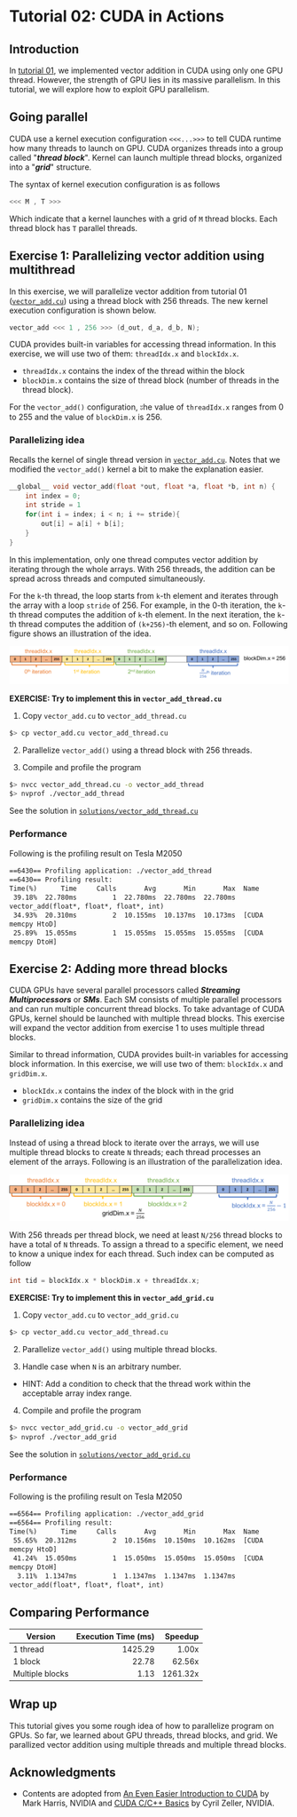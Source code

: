 # Tutorial 02: CUDA in Actions

## Introduction 

In [tutorial 01](../tutorial01/), we implemented vector addition in CUDA using only one GPU thread. However, the strength of GPU lies in its massive parallelism. In this tutorial, we will explore how to exploit GPU parallelism. 

## Going parallel

CUDA use a kernel execution configuration `<<<...>>>` to tell CUDA runtime how many threads to launch on GPU. CUDA organizes threads into a group called "**_thread block_**". Kernel can launch multiple thread blocks, organized into a "**_grid_**" structure. 

The syntax of kernel execution configuration is as follows 

```C
<<< M , T >>>
```

Which indicate that a kernel launches with a grid of `M` thread blocks. Each thread block has `T` parallel threads. 

## Exercise 1: Parallelizing vector addition using multithread

In this exercise, we will parallelize vector addition from tutorial 01 ([`vector_add.cu`](./vector_add.cu)) using a thread block with 256 threads. The new kernel execution configuration is shown below. 

```C
vector_add <<< 1 , 256 >>> (d_out, d_a, d_b, N);
```

CUDA provides built-in variables for accessing thread information. In this exercise, we will use two of them: `threadIdx.x` and `blockIdx.x`. 

* `threadIdx.x` contains the index of the thread within the block 
* `blockDim.x` contains the size of thread block (number of threads in the thread block). 

For the `vector_add()` configuration, ะhe value of `threadIdx.x` ranges from 0 to 255 and the value of `blockDim.x` is 256.

### Parallelizing idea

Recalls the kernel of single thread version in [`vector_add.cu`](./vector_add.cu). Notes that we modified the `vector_add()` kernel a bit to make the explanation easier. 

```C
__global__ void vector_add(float *out, float *a, float *b, int n) {
    int index = 0;
    int stride = 1
    for(int i = index; i < n; i += stride){
        out[i] = a[i] + b[i];
    }
}
```

In this implementation, only one thread computes vector addition by iterating through the whole arrays. With 256 threads, the addition can be spread across threads and computed simultaneously. 

For the `k`-th thread, the loop starts from `k`-th element and iterates through the array with a loop `stride` of 256. For example, in the 0-th iteration, the `k`-th thread computes the addition of `k`-th element. In the next iteration, the `k`-th thread computes the addition of `(k+256)`-th element, and so on. Following figure shows an illustration of the idea. 

![parallel thread](./01_parallel_thread.png "parallel thread")

**EXERCISE: Try to implement this in `vector_add_thread.cu`**

1. Copy `vector_add.cu` to `vector_add_thread.cu`

```bash
$> cp vector_add.cu vector_add_thread.cu
```

2. Parallelize `vector_add()` using a thread block with 256 threads. 

3. Compile and profile the program

```bash
$> nvcc vector_add_thread.cu -o vector_add_thread
$> nvprof ./vector_add_thread
```

See the solution in [`solutions/vector_add_thread.cu`](./solutions/vector_add_thread.cu)

### Performance 

Following is the profiling result on Tesla M2050

```
==6430== Profiling application: ./vector_add_thread
==6430== Profiling result:
Time(%)      Time     Calls       Avg       Min       Max  Name
 39.18%  22.780ms         1  22.780ms  22.780ms  22.780ms  vector_add(float*, float*, float*, int)
 34.93%  20.310ms         2  10.155ms  10.137ms  10.173ms  [CUDA memcpy HtoD]
 25.89%  15.055ms         1  15.055ms  15.055ms  15.055ms  [CUDA memcpy DtoH]
```

## Exercise 2: Adding more thread blocks

CUDA GPUs have several parallel processors called **_Streaming Multiprocessors_** or **_SMs_**. Each SM consists of multiple parallel processors and can run multiple concurrent thread blocks. To take advantage of CUDA GPUs, kernel should be launched with multiple thread blocks. This exercise will expand the vector addition from exercise 1 to uses multiple thread blocks. 

Similar to thread information, CUDA provides built-in variables for accessing block information. In this exercise, we will use two of them: `blockIdx.x` and `gridDim.x`. 

* `blockIdx.x` contains the index of the block with in the grid
* `gridDim.x` contains the size of the grid

### Parallelizing idea

Instead of using a thread block to iterate over the arrays, we will use multiple thread blocks to create `N` threads; each thread processes an element of the arrays. Following is an illustration of the parallelization idea. 

![parallel block](./02_parallel_block.png "parallel block")

With 256 threads per thread block, we need at least `N/256` thread blocks to have a total of `N` threads. To assign a thread to a specific element, we need to know a unique index for each thread. Such index can be computed as follow

```C
int tid = blockIdx.x * blockDim.x + threadIdx.x;
```

**EXERCISE: Try to implement this in `vector_add_grid.cu`**

1. Copy `vector_add.cu` to `vector_add_grid.cu`

```bash
$> cp vector_add.cu vector_add_thread.cu
```

2. Parallelize `vector_add()` using multiple thread blocks. 

3. Handle case when `N` is an arbitrary number. 
  * HINT: Add a condition to check that the thread work within the acceptable array index range. 

4. Compile and profile the program

```bash
$> nvcc vector_add_grid.cu -o vector_add_grid
$> nvprof ./vector_add_grid
```

See the solution in [`solutions/vector_add_grid.cu`](./solutions/vector_add_block.cu)

### Performance 

Following is the profiling result on Tesla M2050

```
==6564== Profiling application: ./vector_add_grid
==6564== Profiling result:
Time(%)      Time     Calls       Avg       Min       Max  Name
 55.65%  20.312ms         2  10.156ms  10.150ms  10.162ms  [CUDA memcpy HtoD]
 41.24%  15.050ms         1  15.050ms  15.050ms  15.050ms  [CUDA memcpy DtoH]
  3.11%  1.1347ms         1  1.1347ms  1.1347ms  1.1347ms  vector_add(float*, float*, float*, int)
```

## Comparing Performance

| Version         | Execution Time (ms) |  Speedup | 
|-----------------|--------------------:|---------:|
| 1 thread        |  1425.29            |   1.00x  |
| 1 block         |    22.78            |  62.56x  |
| Multiple blocks |     1.13            |1261.32x  | 

## Wrap up

This tutorial gives you some rough idea of how to parallelize program on GPUs. So far, we learned about GPU threads, thread blocks, and grid. We parallized vector addition using multiple threads and multiple thread blocks. 

## Acknowledgments

* Contents are adopted from [An Even Easier Introduction to CUDA](https://devblogs.nvidia.com/even-easier-introduction-cuda/) by Mark Harris, NVIDIA and [CUDA C/C++ Basics](http://www.int.washington.edu/PROGRAMS/12-2c/week3/clark_01.pdf) by Cyril Zeller, NVIDIA. 


